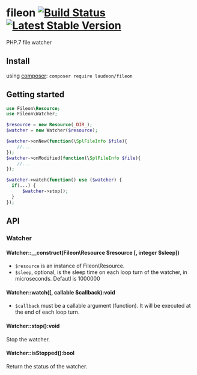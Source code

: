# fileon [![Build Status](https://travis-ci.org/laudeon/fileon.svg?branch=master)](https://travis-ci.org/laudeon/fileon) [![Latest Stable Version](https://poser.pugx.org/laudeon/fileon/v/stable)](https://packagist.org/packages/laudeon/fileon)
PHP.7 file watcher

## Install
using [composer](https://getcomposer.org/doc/00-intro.md): `composer require laudeon/fileon`

## Getting started
```php
use Fileon\Resource;
use Fileon\Watcher;

$resource = new Resource(_DIR_);
$watcher = new Watcher($resource);

$watcher->onNew(function(\SplFileInfo $file){
    //...
});
$watcher->onModified(function(\SplFileInfo $file){
    //...
});

$watcher->watch(function() use ($watcher) {
  if(...) {
      $watcher->stop();
  }
});
```

## API

### Watcher

#### Watcher::__construct(Fileon\Resource $resource [, integer $sleep])
- `$resource` is an instance of Fileon\Resource.
- `$sleep`, optional, is the sleep time on each loop turn of the watcher, in microseconds. Defautl is 1000000

#### Watcher::watch([, callable $callback):void
- `$callback` must be a callable argument (function). It will be executed at the end of each loop turn.

#### Watcher::stop():void
Stop the watcher.

#### Watcher::isStopped():bool
Return the status of the watcher.
